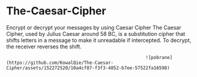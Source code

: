 # The-Caesar-Cipher
Encrypt or decrypt your messages by using Caesar Cipher
The Caesar Cipher, used by Julius Caesar around 58 BC, is a substitution cipher that shifts letters in a message to make it unreadable if intercepted. 
To decrypt, the receiver reverses the shift.


                                                        ![pobrane](https://github.com/KowalQie/The-Caesar-Cipher/assets/152272520/10a4cf87-f3f3-4852-b7ee-57522fa16598)

